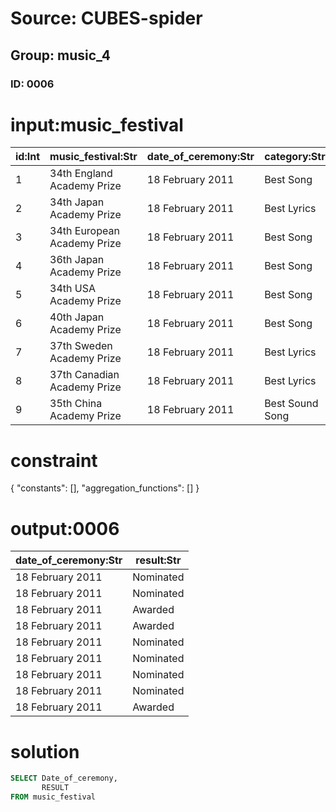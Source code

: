 # Source: CUBES-spider
## Group: music_4
### ID: 0006

# input:music_festival

| id:Int | music_festival:Str | date_of_ceremony:Str | category:Str | volume:Int | result:Str |
|---|---|---|---|---|---|
| 1 | 34th England Academy Prize | 18 February 2011 | Best Song | 1 | Nominated |
| 2 | 34th Japan Academy Prize | 18 February 2011 | Best Lyrics | 2 | Nominated |
| 3 | 34th European Academy Prize | 18 February 2011 | Best Song | 3 | Awarded |
| 4 | 36th Japan Academy Prize | 18 February 2011 | Best Song | 4 | Awarded |
| 5 | 34th USA Academy Prize | 18 February 2011 | Best Song | 5 | Nominated |
| 6 | 40th Japan Academy Prize | 18 February 2011 | Best Song | 6 | Nominated |
| 7 | 37th Sweden Academy Prize | 18 February 2011 | Best Lyrics | 7 | Nominated |
| 8 | 37th Canadian Academy Prize | 18 February 2011 | Best Lyrics | 8 | Nominated |
| 9 | 35th China Academy Prize | 18 February 2011 | Best Sound Song | 9 | Awarded |

# constraint

{
  "constants": [],
  "aggregation_functions": []
}

# output:0006

| date_of_ceremony:Str | result:Str |
|---|---|
| 18 February 2011 | Nominated |
| 18 February 2011 | Nominated |
| 18 February 2011 | Awarded |
| 18 February 2011 | Awarded |
| 18 February 2011 | Nominated |
| 18 February 2011 | Nominated |
| 18 February 2011 | Nominated |
| 18 February 2011 | Nominated |
| 18 February 2011 | Awarded |

# solution

```sql
SELECT Date_of_ceremony,
       RESULT
FROM music_festival
```

